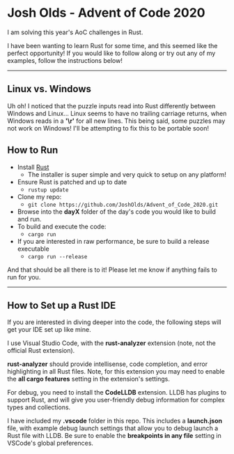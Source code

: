 # Josh Olds - Advent of Code 2020

I am solving this year's AoC challenges in Rust.

I have been wanting to learn Rust for some time, and this seemed like the perfect opportunity! If you would like to follow along or try out any of my examples, follow the instructions below!

---

## Linux vs. Windows

Uh oh! I noticed that the puzzle inputs read into Rust differently between Windows and Linux... Linux seems to have no trailing carriage returns, when Windows reads in a **'\r'** for all new lines. This being said, some puzzles may not work on Windows! I'll be attempting to fix this to be portable soon! 

## How to Run

- Install [Rust](https://www.rust-lang.org/tools/install)
  - The installer is super simple and very quick to setup on any platform! 
- Ensure Rust is patched and up to date
  - ```rustup update```
- Clone my repo:
  - ```git clone https://github.com/JoshOlds/Advent_of_Code_2020.git```
- Browse into the **dayX** folder of the day's code you would like to build and run.
- To build and execute the code:
  - ```cargo run```
- If you are interested in raw performance, be sure to build a release executable
  - ```cargo run --release```

And that should be all there is to it! Please let me know if anything fails to run for you.

---

## How to Set up a Rust IDE

If you are interested in diving deeper into the code, the following steps will get your IDE set up like mine.

I use Visual Studio Code, with the **rust-analyzer** extension (note, not the official Rust extension).

**rust-analyzer** should provide intellisense, code completion, and error highlighting in all Rust files. Note, for this extension you may need to enable the **all cargo features** setting in the extension's settings.

For debug, you need to install the **CodeLLDB** extension. LLDB has plugins to support Rust, and will give you user-friendly debug information for complex types and collections.

I have included my **.vscode** folder in this repo. This includes a **launch.json** file, with example debug launch settings that allow you to debug launch a Rust file with LLDB. Be sure to enable the **breakpoints in any file** setting in VSCode's global preferences.